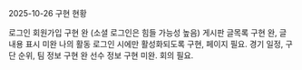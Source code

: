 2025-10-26 구현 현황

로그인 회원가입 구현 완 (소셜 로그인은 힘들 가능성 높음)
게시판 글목록 구현 완, 글 내용 표시 미완
나의 활동 로그인 시에만 활성화되도록 구현, 페이지 필요.
경기 일정, 구단 순위, 팀 정보 구현 완
선수 정보 구현 미완. 회의 필요.
